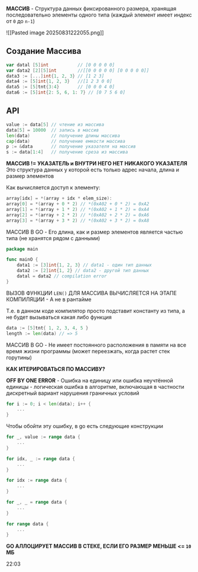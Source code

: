 **МАССИВ** - Структура данных фиксированного размера, хранящая последовательно элементы одного типа (каждый элемент имеет индекс от `0` до `n-1`)

![[Pasted image 20250831222055.png]]

## Создание Maccива

```go
var datal [5]int           // [0 0 0 0 0]
var data2 [2][5]int        //[[0 0 0 0 0] [0 0 0 0 0]]
data3 := [...]int{1, 2, 3} // [1 2 3]
data4 := [5]int{1, 2, 3}   //[1 2 3 0 0]
data5 := [5]tnt{3:4}       // [0 0 0 4 0]
data6 := [5]int{2: 5, 6, 1: 7} // [0 7 5 6 0]
```

## API

```go
value := data[5] // чтение из массива
data[5] = 10000  // запись в массив
len(data)        // получение длины массива
cap(data)        // получение емкости массива
p := &data       // получение указателя на массив
s := data[1:4]   // получение среза из массива
```

**МАССИВ != УКАЗАТЕЛЬ и ВНУТРИ НЕГО НЕТ НИКАКОГО УКАЗАТЕЛЯ**
Это структура данных у которой есть только адрес начала, длина и размер элементов

Как вычисляется доступ к элементу:
```go
array[idx] = *(array + idx * elem_size):
array[0] = *(array + 0 * 2) // *(0xA02 + 0 * 2) = 0xA2
array[1] = *(array + 1 * 2) // *(0xA02 + 1 * 2) = 0xA4
array[2] = *(array + 2 * 2) // *(0xA02 + 2 * 2) = 0xA6
array[3] = *(array + 3 * 2) // *(0xA02 + 3 * 2) = 0xA8
```

МАССИВ В GO - Его длина, как и размер элементов является частью типа (не хранятся рядом с данными)

```go
package main

func mainO {
    data1 := [3]int{1, 2, 3} // data1 - один тип данных
    data2 := [2]int{1, 2} // data2 - другой тип данных
    datal = data2 // compilation error
}
```

ВЫЗОВ ФУНКЦИИ `LEN()` ДЛЯ МАССИВА ВЫЧИСЛЯЕТСЯ НА ЭТАПЕ КОМПИЛЯЦИИ - А не в рантайме

Т.е. в данном коде компилятор просто подставит константу из типа, а не будет вызываться какая либо функция

```go
data := [5]tnt{ 1, 2, 3, 4, 5 } 
length := len(data)	// => 5
```

МАССИВ В GO - Не имеет постоянного расположения в памяти на все время жизни программы (может переезжать, когда растет стек горутины)

**КАК ИТЕРИРОВАТЬСЯ ПО МАССИВУ?**

**OFF BY ONE ERROR** - Ошибка на единицу или ошибка неучтённой единицы - логическая ошибка в алгоритме, включающая в частности дискретный вариант нарушения граничных условий

```go
for i := 0; i < len(data); i++ {
	...
}
```

Чтобы обойти эту ошибку, в go есть следующие конструкции

```go
for _, value := range data {
	...
}

for idx, _ := range data {
	...
}

for idx := range data {
	...
}

for _, _ = range data {
	...
}

for range data {
	...
}
```

**GO АЛЛОЦИРУЕТ МАССИВ В СТЕКЕ, ЕСЛИ ЕГО РАЗМЕР МЕНЬШЕ <= `10` МБ**

22:03